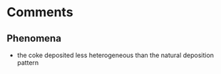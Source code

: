 # Comments 

## Phenomena
- the coke deposited less heterogeneous than the natural deposition pattern
